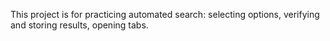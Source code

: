 This project is for practicing automated search: selecting options, verifying and storing results, opening tabs.